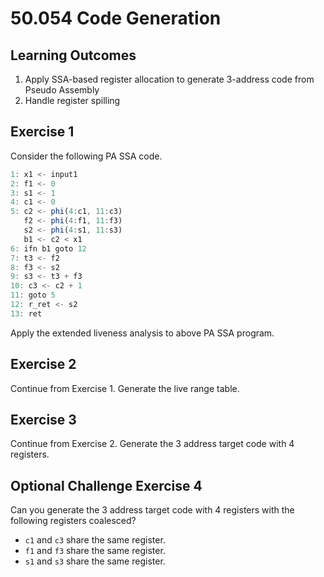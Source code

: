 # 50.054 Code Generation

## Learning Outcomes

1. Apply SSA-based register allocation to generate 3-address code from Pseudo Assembly
1. Handle register spilling



## Exercise 1 


Consider the following PA SSA code.

```js
1: x1 <- input1
2: f1 <- 0
3: s1 <- 1
4: c1 <- 0
5: c2 <- phi(4:c1, 11:c3)
   f2 <- phi(4:f1, 11:f3)
   s2 <- phi(4:s1, 11:s3)
   b1 <- c2 < x1
6: ifn b1 goto 12
7: t3 <- f2
8: f3 <- s2
9: s3 <- t3 + f3
10: c3 <- c2 + 1
11: goto 5
12: r_ret <- s2
13: ret
```

Apply the extended liveness analysis to above PA SSA program.


## Exercise 2 

Continue from Exercise 1. Generate the live range table. 



## Exercise 3

Continue from Exercise 2. Generate the 3 address target code with 4 registers.



## Optional Challenge Exercise 4 

Can you generate the 3 address target code with 4 registers with the following registers coalesced?

* `c1` and `c3` share the same register.
* `f1` and `f3` share the same register.
* `s1` and `s3` share the same register.